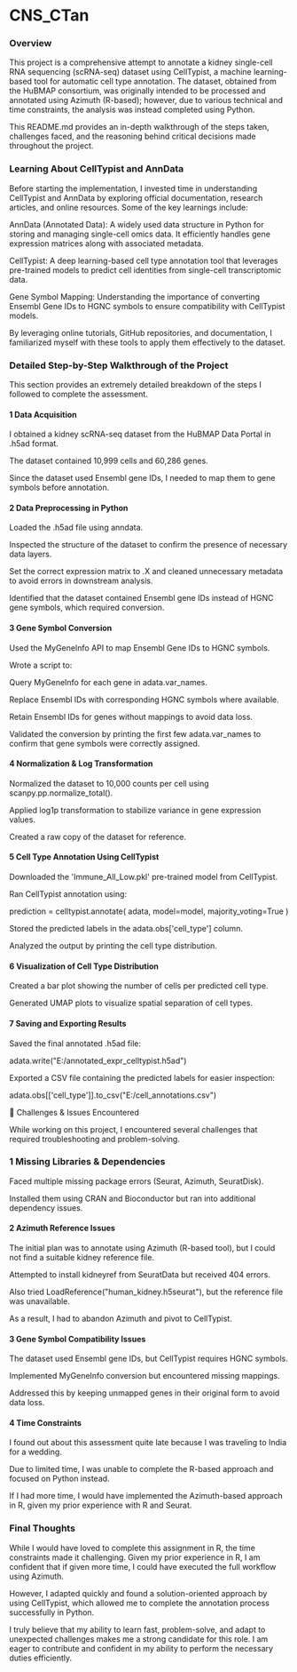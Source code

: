 # CNS_CTan

### Overview

This project is a comprehensive attempt to annotate a kidney single-cell RNA sequencing (scRNA-seq) dataset using CellTypist, a machine learning-based tool for automatic cell type annotation. The dataset, obtained from the HuBMAP consortium, was originally intended to be processed and annotated using Azimuth (R-based); however, due to various technical and time constraints, the analysis was instead completed using Python.

This README.md provides an in-depth walkthrough of the steps taken, challenges faced, and the reasoning behind critical decisions made throughout the project.

### Learning About CellTypist and AnnData

Before starting the implementation, I invested time in understanding CellTypist and AnnData by exploring official documentation, research articles, and online resources. Some of the key learnings include:

AnnData (Annotated Data): A widely used data structure in Python for storing and managing single-cell omics data. It efficiently handles gene expression matrices along with associated metadata.

CellTypist: A deep learning-based cell type annotation tool that leverages pre-trained models to predict cell identities from single-cell transcriptomic data.

Gene Symbol Mapping: Understanding the importance of converting Ensembl Gene IDs to HGNC symbols to ensure compatibility with CellTypist models.

By leveraging online tutorials, GitHub repositories, and documentation, I familiarized myself with these tools to apply them effectively to the dataset.

### Detailed Step-by-Step Walkthrough of the Project

This section provides an extremely detailed breakdown of the steps I followed to complete the assessment.

#### 1 Data Acquisition

I obtained a kidney scRNA-seq dataset from the HuBMAP Data Portal in .h5ad format.

The dataset contained 10,999 cells and 60,286 genes.

Since the dataset used Ensembl gene IDs, I needed to map them to gene symbols before annotation.

#### 2  Data Preprocessing in Python

Loaded the .h5ad file using anndata.

Inspected the structure of the dataset to confirm the presence of necessary data layers.

Set the correct expression matrix to .X and cleaned unnecessary metadata to avoid errors in downstream analysis.

Identified that the dataset contained Ensembl gene IDs instead of HGNC gene symbols, which required conversion.

#### 3 Gene Symbol Conversion

Used the MyGeneInfo API to map Ensembl Gene IDs to HGNC symbols.

Wrote a script to:

Query MyGeneInfo for each gene in adata.var_names.

Replace Ensembl IDs with corresponding HGNC symbols where available.

Retain Ensembl IDs for genes without mappings to avoid data loss.

Validated the conversion by printing the first few adata.var_names to confirm that gene symbols were correctly assigned.

#### 4 Normalization & Log Transformation

Normalized the dataset to 10,000 counts per cell using scanpy.pp.normalize_total().

Applied log1p transformation to stabilize variance in gene expression values.

Created a raw copy of the dataset for reference.

#### 5 Cell Type Annotation Using CellTypist

Downloaded the 'Immune_All_Low.pkl' pre-trained model from CellTypist.

Ran CellTypist annotation using:

prediction = celltypist.annotate(
    adata,
    model=model,
    majority_voting=True
)

Stored the predicted labels in the adata.obs['cell_type'] column.

Analyzed the output by printing the cell type distribution.

#### 6 Visualization of Cell Type Distribution

Created a bar plot showing the number of cells per predicted cell type.

Generated UMAP plots to visualize spatial separation of cell types.

#### 7 Saving and Exporting Results

Saved the final annotated .h5ad file:

adata.write("E:/annotated_expr_celltypist.h5ad")

Exported a CSV file containing the predicted labels for easier inspection:

adata.obs[['cell_type']].to_csv("E:/cell_annotations.csv")

🚧 Challenges & Issues Encountered

While working on this project, I encountered several challenges that required troubleshooting and problem-solving.
### 1 Missing Libraries & Dependencies

Faced multiple missing package errors (Seurat, Azimuth, SeuratDisk).

Installed them using CRAN and Bioconductor but ran into additional dependency issues.

#### 2 Azimuth Reference Issues

The initial plan was to annotate using Azimuth (R-based tool), but I could not find a suitable kidney reference file.

Attempted to install kidneyref from SeuratData but received 404 errors.

Also tried LoadReference("human_kidney.h5seurat"), but the reference file was unavailable.

As a result, I had to abandon Azimuth and pivot to CellTypist.

#### 3 Gene Symbol Compatibility Issues

The dataset used Ensembl gene IDs, but CellTypist requires HGNC symbols.

Implemented MyGeneInfo conversion but encountered missing mappings.

Addressed this by keeping unmapped genes in their original form to avoid data loss.

#### 4 Time Constraints

I found out about this assessment quite late because I was traveling to India for a wedding.

Due to limited time, I was unable to complete the R-based approach and focused on Python instead.

If I had more time, I would have implemented the Azimuth-based approach in R, given my prior experience with R and Seurat.

### Final Thoughts

While I would have loved to complete this assignment in R, the time constraints made it challenging. Given my prior experience in R, I am confident that if given more time, I could have executed the full workflow using Azimuth.

However, I adapted quickly and found a solution-oriented approach by using CellTypist, which allowed me to complete the annotation process successfully in Python.

I truly believe that my ability to learn fast, problem-solve, and adapt to unexpected challenges makes me a strong candidate for this role. I am eager to contribute and confident in my ability to perform the necessary duties efficiently.



